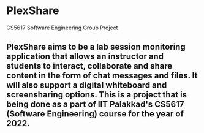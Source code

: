 # PlexShare
CS5617 Software Engineering Group Project
## PlexShare aims to be a lab session monitoring application that allows an instructor and students to interact, collaborate and share content in the form of chat messages and files. It will also support a digital whiteboard and screensharing options. This is a project that is being done as a part of IIT Palakkad's CS5617 (Software Engineering) course for the year of 2022.

